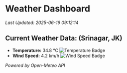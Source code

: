 
# Weather Dashboard

_Last Updated: 2025-06-19 09:12:14_

## Current Weather Data: (Srinagar, JK)
- **Temperature:** 34.8 °C ![Temperature Badge](https://img.shields.io/badge/Temperature-High%20Temp-orange)
- **Wind Speed:** 4.2 km/h ![Wind Speed Badge](https://img.shields.io/badge/Wind%20Speed-Light%20Wind-blue)

*Powered by Open-Meteo API*
